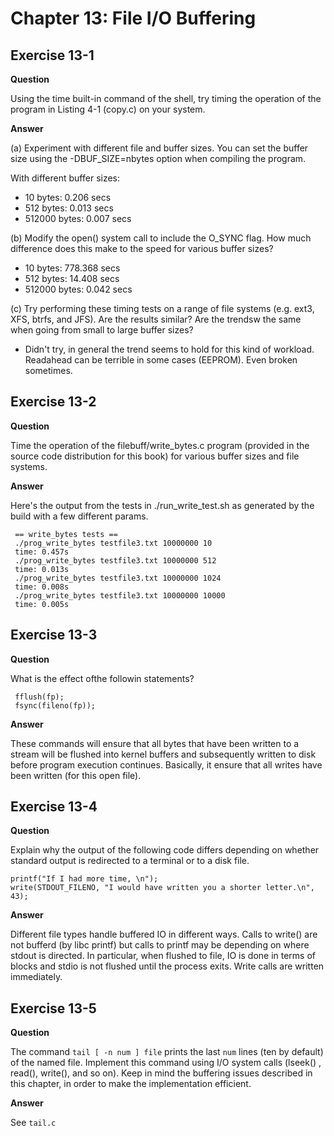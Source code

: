 Chapter 13: File I/O Buffering
==============================

Exercise 13-1
-------------

**Question**

Using the time built-in command of the shell, try timing the operation
of the program in Listing 4-1 (copy.c) on your system.

**Answer**

(a) Experiment with different file and buffer sizes.  You can set the
buffer size using the -DBUF_SIZE=nbytes option when compiling the
program.

With different buffer sizes:

 - 10 bytes: 0.206 secs
 - 512 bytes: 0.013 secs
 - 512000 bytes: 0.007 secs

(b) Modify the open() system call to include the O_SYNC flag.  How
much difference does this make to the speed for various buffer sizes?

 - 10 bytes: 778.368 secs
 - 512 bytes: 14.408 secs
 - 512000 bytes: 0.042 secs 

(c) Try performing these timing tests on a range of file systems
(e.g. ext3, XFS, btrfs, and JFS).  Are the results similar?  Are the
trendsw the same when going from small to large buffer sizes?

  - Didn't try, in general the trend seems to hold for this kind of
    workload.  Readahead can be terrible in some cases (EEPROM).  Even
    broken sometimes.

Exercise 13-2
-------------

**Question**

Time the operation of the filebuff/write_bytes.c program (provided in
the source code distribution for this book) for various buffer sizes
and file systems.

**Answer**

Here's the output from the tests in ./run_write_test.sh as generated
by the build with a few different params.

     == write_bytes tests ==
     ./prog_write_bytes testfile3.txt 10000000 10
     time: 0.457s
     ./prog_write_bytes testfile3.txt 10000000 512
     time: 0.013s
     ./prog_write_bytes testfile3.txt 10000000 1024
     time: 0.008s
     ./prog_write_bytes testfile3.txt 10000000 10000
     time: 0.005s

Exercise 13-3
-------------

**Question**

What is the effect ofthe followin statements?

     fflush(fp);
     fsync(fileno(fp));

**Answer**

These commands will ensure that all bytes that have been written to a
stream will be flushed into kernel buffers and subsequently written to
disk before program execution continues.  Basically, it ensure that
all writes have been written (for this open file).

Exercise 13-4
-------------

**Question**

Explain why the output of the following code differs depending on
whether standard output is redirected to a terminal or to a disk file.

    printf("If I had more time, \n");
    write(STDOUT_FILENO, "I would have written you a shorter letter.\n", 43);

**Answer**

Different file types handle buffered IO in different ways.  Calls to
write() are not bufferd (by libc printf) but calls to printf may be
depending on where stdout is directed.  In particular, when flushed to
file, IO is done in terms of blocks and stdio is not flushed until the
process exits.  Write calls are written immediately.

Exercise 13-5
-------------

**Question**

The command `tail [ -n num ] file` prints the last `num` lines (ten by
default) of the named file.  Implement this command using I/O system
calls (lseek() , read(), write(), and so on).  Keep in mind the
buffering issues described in this chapter, in order to make the
implementation efficient.

**Answer**

See `tail.c`
